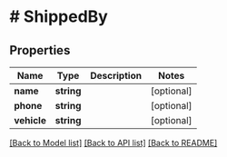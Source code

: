 # # ShippedBy

## Properties

Name | Type | Description | Notes
------------ | ------------- | ------------- | -------------
**name** | **string** |  | [optional]
**phone** | **string** |  | [optional]
**vehicle** | **string** |  | [optional]

[[Back to Model list]](../../README.md#models) [[Back to API list]](../../README.md#endpoints) [[Back to README]](../../README.md)
